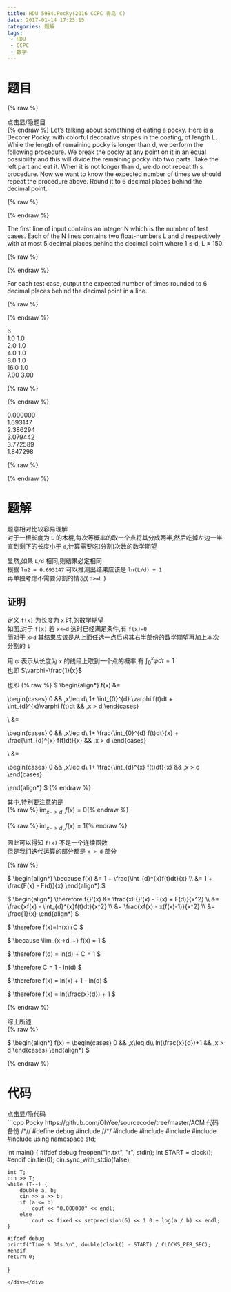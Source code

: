 ```yaml
---
title: HDU 5984.Pocky(2016 CCPC 青岛 C)
date: 2017-01-14 17:23:15
categories: 题解
tags:
 - HDU
 - CCPC
 - 数学
---
```

# 题目
{% raw %}
<div><div class="fold_hider"><div class="close hider_title">点击显/隐题目</div></div><div class="fold">
    <div class="oj">   
        <div class="part" title="Description">
{% endraw %}
Let’s talking about something of eating a pocky. Here is a Decorer Pocky, with colorful decorative stripes in the coating, of length L.  
While the length of remaining pocky is longer than d, we perform the following procedure.   
We break the pocky at any point on it in an equal possibility and this will divide the remaining pocky into two parts.   
Take the left part and eat it. When it is not longer than d, we do not repeat this procedure.  
Now we want to know the expected number of times we should repeat the procedure above.   
Round it to 6 decimal places behind the decimal point.  
   
{% raw %}
        </div>
        <div class="part" title="Input">
{% endraw %}
              
The first line of input contains an integer N which is the number of test cases. Each of the N lines contains two float-numbers L and d respectively with at most 5 decimal places behind the decimal point where 1 ≤ d, L ≤ 150.  
   
{% raw %}
        </div>
        <div class="part" title="Output">
{% endraw %}
              
For each test case, output the expected number of times rounded to 6 decimal places behind the decimal point in a line.  
   
{% raw %}
        </div>
        <div class="samp">
            <div class="clear"></div>
            <div class="input part" title="Sample Input">
{% endraw %}
                  
6  
1.0 1.0  
2.0 1.0  
4.0 1.0  
8.0 1.0  
16.0 1.0  
7.00 3.00  
   
  
  

{% raw %}
            </div>
            <div class="output part" title="Sample Output">
{% endraw %}
                  
0.000000  
1.693147  
2.386294  
3.079442  
3.772589  
1.847298  
  

{% raw %}
            </div>
            <div class="clear"></div>
        </div>
    </div>
</div></div>
{% endraw %}

<!--more-->
# 题解
题意相对比较容易理解  
对于一根长度为 `L` 的木棍,每次等概率的取一个点将其分成两半,然后吃掉左边一半,直到剩下的长度小于 `d`,计算需要吃(分割)次数的数学期望   

显然,如果 `L/d` 相同,则结果必定相同  
根据 `ln2 = 0.693147` 可以推测出结果应该是 `ln(L/d) + 1`  
再单独考虑不需要分割的情况( `d>=L` )  
 
## 证明
定义 `f(x)` 为长度为 `x` 时,的数学期望  
如图,对于 `f(x)` 若 `x<=d` 这时已经满足条件,有 `f(x)=0`  
而对于 `x>d` 其结果应该是从上面任选一点后求其右半部份的数学期望再加上本次分割的 `1`  

用 $\varphi$ 表示从长度为 `x` 的线段上取到一个点的概率,有 $\int_{0}^{x} \varphi dt = 1$  
也即 $\varphi=\frac{1}{x}$

也即 
{% raw %}
$
\begin{align*}
f(x) &=

\begin{cases}
0 && ,x\leq d\\
1+ \int_{0}^{d} \varphi f(t)dt +  \int_{d}^{x}\varphi f(t)dt && ,x > d
\end{cases}

\\ &=

\begin{cases}
0 && ,x\leq d\\
1+ \frac{\int_{0}^{d} f(t)dt}{x} +  \frac{\int_{d}^{x} f(t)dt}{x} && ,x > d
\end{cases}

\\ &= 

\begin{cases}
0 && ,x\leq d\\
1+ \frac{\int_{d}^{x} f(t)dt}{x} && ,x > d
\end{cases}

\end{align*}
$
{% endraw %}

其中,特别要注意的是  
{% raw %}$\lim_{x->d_-} f(x) = 0${% endraw %}    

{% raw %}$\lim_{x->d_+} f(x) = 1${% endraw %}    


因此可以得知 `f(x)` 不是一个连续函数  
但是我们迭代运算的部分都是 `x > d` 部分   

> 
{% raw %}
<p>$
\begin{align*}
\because f(x) 
&= 1 + \frac{\int_{d}^{x}f(t)dt}{x} \\
&= 1 + \frac{F(x) - F(d)}{x}
\end{align*}
$</p>
<p>$
\begin{align*}
\therefore f{}'(x) 
&= \frac{xF{}'(x) - F(x) + F(d)}{x^2} \\
&= \frac{xf(x) - \int_{d}^{x}f(t)dt}{x^2} \\
&= \frac{xf(x) - x(f(x)-1)}{x^2} \\
&= \frac{1}{x}
\end{align*}
$</p>
<p>$
\therefore f(x)=ln(x)+C
$</p>
<p>$
\because \lim_{x->d_+} f(x) = 1
$</p>
<p>$
\therefore f(d) = ln(d) + C = 1
$</p>
<p>$
\therefore C = 1 - ln(d)
$</p>
<p>$
\therefore f(x) = ln(x) + 1 - ln(d)
$</p>
<p>$
\therefore f(x) = ln(\frac{x}{d}) + 1
$</p>
{% endraw %}

综上所述  
{% raw %}
<p class="color:#F00">$
\begin{align*}
f(x) =
\begin{cases}
0 && ,x\leq d\\
ln(\frac{x}{d})+1 && ,x > d
\end{cases}
\end{align*}
$</p>
{% endraw %}



# 代码
<div><div class="fold_hider"><div class="close hider_title">点击显/隐代码</div></div><div class="fold">```cpp Pocky https://github.com/OhYee/sourcecode/tree/master/ACM 代码备份
/*//
#define debug
#include <ctime>
//*/
#include <cstdio>
#include <iostream>
#include <cstring>
#include <cmath>
#include <iomanip>
using namespace std;

int main() {
    #ifdef debug
    freopen("in.txt", "r", stdin);
    int START = clock();
    #endif
    cin.tie(0);
    cin.sync_with_stdio(false);

    int T;
    cin >> T;
    while (T--) {
        double a, b;
        cin >> a >> b;
        if (a <= b)
            cout << "0.000000" << endl;
        else
            cout << fixed << setprecision(6) << 1.0 + log(a / b) << endl;
    }

    #ifdef debug
    printf("Time:%.3fs.\n", double(clock() - START) / CLOCKS_PER_SEC);
    #endif
    return 0;
}

```
</div></div>